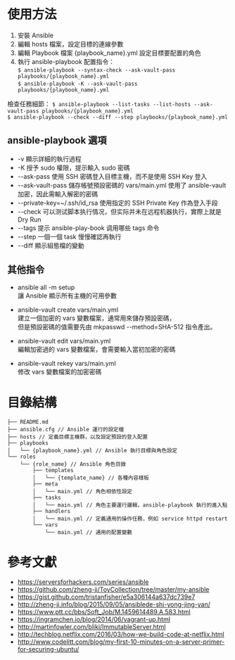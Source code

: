 # 使用方法

1. 安裝 Ansible
2. 編輯 hosts 檔案，設定目標的連線參數  
3. 編輯 Playbook 檔案 {playbook_name}.yml 設定目標要配置的角色  
4. 執行 ansible-playbook 配置指令：   
```$ ansible-playbook --syntax-check --ask-vault-pass playbooks/{playbook_name}.yml```   
```$ ansible-playbook -K --ask-vault-pass playbooks/{playbook_name}.yml```   

檢查任務細節：
```$ ansible-playbook --list-tasks --list-hosts --ask-vault-pass playbooks/{playbook_name}.yml```   
```$ ansible-playbook --check --diff --step playbooks/{playbook_name}.yml```   

## ansible-playbook 選項

* -v 顯示詳細的執行過程  
* -K 授予 sudo 權限，提示輸入 sudo 密碼  
* --ask-pass 使用 SSH 密碼登入目標主機，而不是使用 SSH Key 登入  
* --ask-vault-pass 儲存帳號預設密碼的 vars/main.yml 使用了 ansible-vault 加密，因此需輸入解密的密碼  
* --private-key=~/.ssh/id_rsa 使用指定的 SSH Private Key 作為登入手段   
* --check 可以测试脚本执行情况，但实际并未在远程机器执行，實際上就是 Dry Run   
* --tags 提示 ansible-play-book 调用哪些 tags 命令   
* --step 一個一個 task 慢慢確認再執行
* --diff 顯示組態檔的變動

## 其他指令

* ansible all -m setup   
讓 Ansible 顯示所有主機的可用參數

* ansible-vault create vars/main.yml   
建立一個加密的 vars 變數檔案，通常用來儲存預設密碼，   
但是預設密碼的值需要先由 mkpasswd --method=SHA-512 指令產出。

* ansible-vault edit vars/main.yml   
編輯加密過的 vars 變數檔案，會需要輸入當初加密的密碼

* ansible-vault rekey vars/main.yml   
修改 vars 變數檔案的加密密碼

# 目錄結構

```
├── README.md   
├── ansible.cfg // Ansible 運行的設定檔   
├── hosts // 定義目標主機群，以及設定預設的登入配置   
├── playbooks   
│   └── {playbook_name}.yml // Ansible 執行目標與角色設定   
└── roles   
    └── {role_name} // Ansible 角色目錄   
        ├── templates   
        │   └── {template_name} // 各種內容樣板   
        ├── meta   
        │   └── main.yml // 角色相依性設定   
        ├── tasks   
        │   └── main.yml // 角色主要運行邏輯，ansible-playbook 執行的進入點
        ├── handlers   
        │   └── main.yml // 定義通用的操作任務，例如 service httpd restart     
        └── vars   
            └── main.yml // 通用的配置變數  
``` 

# 參考文獻

* https://serversforhackers.com/series/ansible  
* https://github.com/zheng-ji/ToyCollection/tree/master/my-ansible  
* https://gist.github.com/tristanfisher/e5a306144a637dc739e7  
* http://zheng-ji.info/blog/2015/09/05/ansiblede-shi-yong-jing-yan/  
* https://www.ptt.cc/bbs/Soft_Job/M.1459614489.A.583.html   
* https://ingramchen.io/blog/2014/06/vagrant-up.html   
* http://martinfowler.com/bliki/ImmutableServer.html   
* http://techblog.netflix.com/2016/03/how-we-build-code-at-netflix.html  
* http://www.codelitt.com/blog/my-first-10-minutes-on-a-server-primer-for-securing-ubuntu/  
